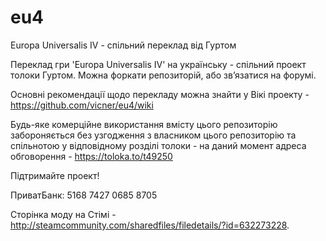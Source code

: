 # eu4
Europa Universalis IV - спільний переклад від Гуртом

Переклад гри 'Europa Universalis IV' на українську - спільний проект толоки Гуртом. Можна форкати репозиторій, або звʼязатися на форумі.

Основні рекомендації щодо перекладу можна знайти у Вікі проекту - https://github.com/vicner/eu4/wiki

Будь-яке комерційне використання вмісту цього репозиторію забороняється без узгодження з власником цього репозиторію та спільнотою у відповідному розділі толоки - на даний момент адреса обговорення - https://toloka.to/t49250

Підтримайте проект!

ПриватБанк: 5168 7427 0685 8705

Сторінка моду на Стімі - http://steamcommunity.com/sharedfiles/filedetails/?id=632273228.
